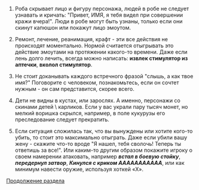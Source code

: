 1) Роба скрывает лицо и фигуру персонажа, людей в робе не следует узнавать и кричать: "Привет, ИМЯ, я тебя видел при совершении кражи вчера!". Люди в робе могут быть узнаны, только если они скинут капюшон или покажут лицо эмоутом.

2) Ремонт, лечение, реанимация, крафт - эти все действия не происходят моментально. Нормой считается отыгрывать это действие эмоутами на протяжении какого-то времени. Даже если лень долго лечить, всегда можно написать: **извлек стимулятор из аптечки**, **вколол стимулятор**.

3) Не стоит доканывать каждого встречного фразой "слышь, а как твое имя?" Поговорите с человеком, познакомьтесь, если он сочтет нужным - он сам представится, скорее всего.

4) Дети не видны в кустах, или зарослях. А именно, персонажи со скинами детей \ карликов. Если у вас украли пару тысяч монет, но мелкий воришка скрылся, например, в поле кукурузы его преследование следует прекратить.

5) Если ситуация сложилась так, что вы вынуждены или хотите кого-то убить, то стоит это максимально отыграть. Даже если убили вашу жену - скажите что-то вроде "Я нашел, тебя сволочь! Теперь ты ответишь за все!". Или каким-то другим образом покажите игроку о своем намерении атаковать, например ***встал в боевую стойку***, ***передернул затвор***, ***Кинулся с криком ААААААААААА***, или как минимум навести оружие, используя хоткей «X».

[Продолжение раздела](/info/rp/rp2)
